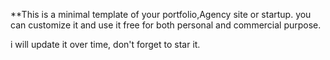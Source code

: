 **This is a minimal template of your portfolio,Agency site or startup. you can customize it and use it free for both personal and commercial purpose.

i will update it over time, don't forget to star it.
